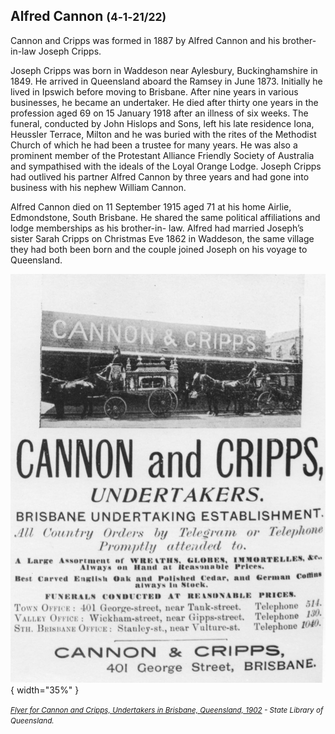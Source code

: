 ## Alfred Cannon <small>(4‑1‑21/22)</small> 

Cannon and Cripps was formed in 1887 by Alfred Cannon and his brother-in-law Joseph Cripps. 

Joseph Cripps was born in Waddeson near Aylesbury, Buckinghamshire in 1849. He arrived in Queensland aboard the Ramsey in June 1873. Initially he lived in Ipswich before moving to Brisbane. After nine years in various businesses, he became an undertaker. He died after thirty one years in the profession aged 69 on 15 January 1918 after an illness of six weeks. The funeral, conducted by John Hislops and Sons, left his late residence Iona, Heussler Terrace, Milton and he was buried with the rites of the Methodist Church of which he had been a trustee for many years. He was also a prominent member of the Protestant Alliance Friendly Society of Australia and sympathised with the ideals of the Loyal Orange Lodge. Joseph Cripps had outlived his partner Alfred Cannon by three years and had gone into business with his nephew William Cannon.

Alfred Cannon died on 11 September 1915 aged 71 at his home Airlie, Edmondstone, South Brisbane. He shared the same political affiliations and lodge memberships as his brother-in- law. Alfred had married Joseph’s sister Sarah Cripps on Christmas Eve 1862 in Waddeson, the same village they had both been born and the couple joined Joseph on his voyage to Queensland.

![Flyer for Cannon and Cripps, Undertakers in Brisbane, Queensland, 1902](../assets/cannon-and-cripps-flyer.jpg){ width="35%" } 

*<small>[Flyer for Cannon and Cripps, Undertakers in Brisbane, Queensland, 1902](http://onesearch.slq.qld.gov.au/permalink/f/1upgmng/slq_alma21218761440002061) - State Library of Queensland. </small>*
